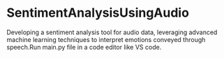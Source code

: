 # SentimentAnalysisUsingAudio
Developing a sentiment analysis tool for audio data, leveraging advanced machine learning techniques to interpret emotions conveyed through speech.Run main.py file in a code editor like VS code. 
